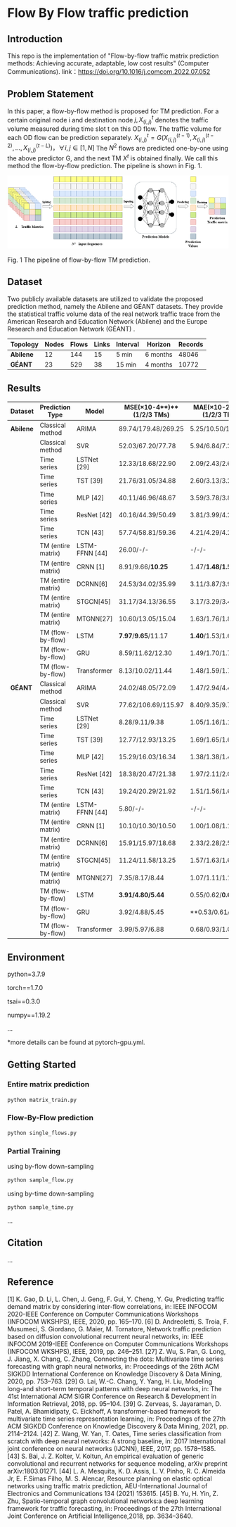 # Flow By Flow traffic prediction

## Introduction
This repo is the implementation of "Flow-by-flow traffic matrix prediction methods: Achieving accurate, adaptable, low cost results" (Computer Communications).
link：https://doi.org/10.1016/j.comcom.2022.07.052


## Problem Statement
In this paper, a flow-by-flow method is proposed for TM prediction. For a certain original node i and destination node $j, X_(i,j)^t$ denotes the traffic volume measured during time slot t on this OD flow. The traffic volume for each OD flow can be prediction separately.
$X_(i,j)^t=G(X_(i,j)^(t-1),X_(i,j)^(t-2),…,X_(i,j)^(t-L) )，∀i,j∈[1,N]$
The $N^2$ flows are predicted one-by-one using the above predictor G, and the next TM $X^t$ is obtained finally. We call this method the flow-by-flow prediction. The pipeline is shown in Fig. 1.

![](figures/figure1.png)

Fig. 1 The pipeline of flow-by-flow TM prediction. 




## Dataset
Two publicly available datasets are utilized to validate the proposed prediction method, namely the Abilene and GÉANT datasets. They provide the statistical traffic volume data of the real network traffic trace from the American Research and Education Network (Abilene)  and the Europe Research and Education Network (GÉANT) .

| **Topology** | **Nodes** | **Flows** | **Links** | **Interval** | **Horizon** | **Records** |
| ------------ | --------- | --------- | --------- | ------------ | ----------- | ----------- |
| **Abilene**  | 12        | 144       | 15        | 5 min        | 6 months    | 48046       |
| **GÉANT**    | 23        | 529       | 38        | 15 min       | 4 months    | 10772       |



## Results

| **Dataset** | **Prediction Type** | **Model**      | **MSE(**×10-4**)**  **(1/2/3 TMs)** | **MAE(**×10-2**)**  **(1/2/3 TMs)** |
| ----------- | ------------------- | -------------- | ----------------------------------- | ----------------------------------- |
| **Abilene** | Classical method    | ARIMA          | 89.74/179.48/269.25                 | 5.25/10.50/15.76                    |
|             | Classical method    | SVR            | 52.03/67.20/77.78                   | 5.94/6.84/7.32                      |
|             | Time series         | LSTNet [29]    | 12.33/18.68/22.90                   | 2.09/2.43/2.65                      |
|             | Time series         | TST [39]       | 21.76/31.05/34.88                   | 2.60/3.13/3.28                      |
|             | Time series         | MLP [42]       | 40.11/46.96/48.67                   | 3.59/3.78/3.84                      |
|             | Time series         | ResNet [42]    | 40.16/44.39/50.49                   | 3.81/3.99/4.26                      |
|             | Time series         | TCN [43]       | 57.74/58.81/59.36                   | 4.21/4.29/4.24                      |
|             | TM (entire matrix)  | LSTM-FFNN [44] | 26.00/-/-                           | -/-/-                               |
|             | TM (entire matrix)  | CRNN [1]       | 8.91/9.66/**10.25**                 | 1.47/**1.48/1.54**                  |
|             | TM (entire matrix)  | DCRNN[6]       | 24.53/34.02/35.99                   | 3.11/3.87/3.99                      |
|             | TM (entire matrix)  | STGCN[45]      | 31.17/34.13/36.55                   | 3.17/3.29/3.49                      |
|             | TM (entire matrix)  | MTGNN[27]      | 10.60/13.05/15.04                   | 1.63/1.76/1.86                      |
|             | TM (flow-by-flow)   | LSTM           | **7.97**/**9.65**/11.17             | **1.40**/1.53/1.67                  |
|             | TM (flow-by-flow)   | GRU            | 8.59/11.62/12.30                    | 1.49/1.70/1.79                      |
|             | TM (flow-by-flow)   | Transformer    | 8.13/10.02/11.44                    | 1.48/1.59/1.72                      |
| **GÉANT**   | Classical method    | ARIMA          | 24.02/48.05/72.09                   | 1.47/2.94/4.40                      |
|             | Classical method    | SVR            | 77.62/106.69/115.97                 | 8.40/9.35/9.79                      |
|             | Time series         | LSTNet [29]    | 8.28/9.11/9.38                      | 1.05/1.16/1.17                      |
|             | Time series         | TST [39]       | 12.77/12.93/13.25                   | 1.69/1.65/1.69                      |
|             | Time series         | MLP [42]       | 15.29/16.03/16.34                   | 1.38/1.38/1.40                      |
|             | Time series         | ResNet [42]    | 18.38/20.47/21.38                   | 1.97/2.11/2.09                      |
|             | Time series         | TCN [43]       | 19.24/20.29/21.92                   | 1.51/1.56/1.64                      |
|             | TM (entire matrix)  | LSTM-FFNN [44] | 5.80/-/-                            | -/-/-                               |
|             | TM (entire matrix)  | CRNN [1]       | 10.10/10.30/10.50                   | 1.00/1.08/1.19                      |
|             | TM (entire matrix)  | DCRNN[6]       | 15.91/15.97/18.68                   | 2.33/2.28/2.52                      |
|             | TM (entire matrix)  | STGCN[45]      | 11.24/11.58/13.25                   | 1.57/1.63/1.64                      |
|             | TM (entire matrix)  | MTGNN[27]      | 7.35/8.17/8.44                      | 1.07/1.11/1.11                      |
|             | TM (flow-by-flow)   | LSTM           | **3.91/4.80/5.44**                  | 0.55/0.62/**0.64**                  |
|             | TM (flow-by-flow)   | GRU            | 3.92/4.88/5.45                      | **0.53/0.61/**0.71                  |
|             | TM (flow-by-flow)   | Transformer    | 3.99/5.97/6.88                      | 0.68/0.93/1.04                      |



## Environment

python=3.7.9

torch==1.7.0

tsai==0.3.0

numpy==1.19.2

...

*more details can be found at pytorch-gpu.yml.

## Getting Started

### Entire matrix prediction

```
python matrix_train.py
```

### Flow-By-Flow prediction

```python
python single_flows.py
```

### Partial Training

using by-flow down-sampling

```python
python sample_flow.py
```

using by-time down-sampling

```python
python sample_time.py
```

...

## Citation

...
## Reference
[1] K. Gao, D. Li, L. Chen, J. Geng, F. Gui, Y. Cheng, Y. Gu, Predicting traffic demand matrix by considering inter-flow correlations, in: IEEE INFOCOM 2020-IEEE Conference on Computer Communications Workshops (INFOCOM WKSHPS), IEEE, 2020, pp. 165–170.
[6] D. Andreoletti, S. Troia, F. Musumeci, S. Giordano, G. Maier, M. Tornatore, Network traffic prediction based on diffusion convolutional recurrent neural networks, in: IEEE INFOCOM 2019-IEEE Conference on Computer Communications Workshops (INFOCOM WKSHPS), IEEE, 2019, pp. 246–251.
[27] Z. Wu, S. Pan, G. Long, J. Jiang, X. Chang, C. Zhang, Connecting the dots: Multivariate time series forecasting with graph neural networks, in: Proceedings of the 26th ACM SIGKDD International Conference on Knowledge Discovery & Data Mining, 2020, pp. 753–763.
[29] G. Lai, W.-C. Chang, Y. Yang, H. Liu, Modeling long-and short-term temporal patterns with deep neural networks, in: The 41st International ACM SIGIR Conference on Research & Development in Information Retrieval, 2018, pp. 95–104.
[39] G. Zerveas, S. Jayaraman, D. Patel, A. Bhamidipaty, C. Eickhoff, A transformer-based framework for multivariate time series representation learning, in: Proceedings of the 27th ACM SIGKDD Conference on Knowledge Discovery & Data Mining, 2021, pp. 2114–2124.
[42] Z. Wang, W. Yan, T. Oates, Time series classification from scratch with deep neural networks: A strong baseline, in: 2017 International joint conference on neural networks (IJCNN), IEEE, 2017, pp. 1578–1585.
[43] S. Bai, J. Z. Kolter, V. Koltun, An empirical evaluation of generic convolutional and recurrent networks for sequence modeling, arXiv preprint arXiv:1803.01271.
[44] L. A. Mesquita, K. D. Assis, L. V. Pinho, R. C. Almeida Jr, E. F.Simas Filho, M. S. Alencar, Resource planning on elastic optical networks using traffic matrix prediction, AEU-International Journal of Electronics and Communications 134 (2021) 153615.
[45] B. Yu, H. Yin, Z. Zhu, Spatio-temporal graph convolutional networks:a deep learning framework for traffic forecasting, in: Proceedings of the 27th International Joint Conference on Artificial Intelligence,2018, pp. 3634–3640.

